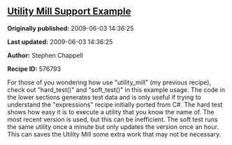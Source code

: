 ## [Utility Mill Support Example](https://code.activestate.com/recipes/576793-utility-mill-support-example)

**Originally published:** 2009-06-03 14:36:25

**Last updated:** 2009-06-03 14:36:25

**Author:** Stephen Chappell

**Recipe ID:** 576793

For those of you wondering how use "utility_mill" (my previous recipe), check out "hard_test()" and "soft_test()" in this example usage. The code in the lower sections generates test data and is only useful if trying to understand the "expressions" recipe initially ported from C#. The hard test shows how easy it is to execute a utility that you know the name of. The most recent version is used, but this can be inefficient. The soft test runs the same utility once a minute but only updates the version once an hour. This can saves the Utility Mill some extra work that may not be necessary.
